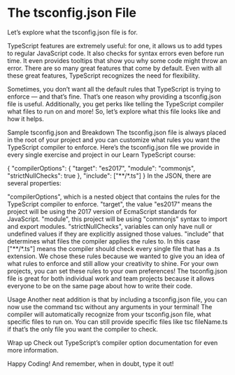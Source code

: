 # The tsconfig.json File

Let’s explore what the tsconfig.json file is for.

TypeScript features are extremely useful: for one, it allows us to add types to regular JavaScript code. It also checks for syntax errors even before run time. It even provides tooltips that show you why some code might throw an error. There are so many great features that come by default. Even with all these great features, TypeScript recognizes the need for flexibility.

Sometimes, you don’t want all the default rules that TypeScript is trying to enforce — and that’s fine. That’s one reason why providing a tsconfig.json file is useful. Additionally, you get perks like telling the TypeScript compiler what files to run on and more! So, let’s explore what this file looks like and how it helps.

Sample tsconfig.json and Breakdown
The tsconfig.json file is always placed in the root of your project and you can customize what rules you want the TypeScript compiler to enforce. Here’s the tsconfig.json file we provide in every single exercise and project in our Learn TypeScript course:

{
  "compilerOptions": {
    "target": "es2017",
    "module": "commonjs",
    "strictNullChecks": true
  },
  "include": ["**/*.ts"]
}
In the JSON, there are several properties:

"compilerOptions", which is a nested object that contains the rules for the TypeScript compiler to enforce.
"target", the value "es2017" means the project will be using the 2017 version of EcmaScript standards for JavaScript.
"module", this project will be using "commonjs" syntax to import and export modules.
"strictNullChecks", variables can only have null or undefined values if they are explicitly assigned those values.
"include" that determines what files the compiler applies the rules to. In this case ["**/*.ts"] means the compiler should check every single file that has a .ts extension.
We chose these rules because we wanted to give you an idea of what rules to enforce and still allow your creativity to shine. For your own projects, you can set these rules to your own preferences! The tsconfig.json file is great for both individual work and team projects because it allows everyone to be on the same page about how to write their code.

Usage
Another neat addition is that by including a tsconfig.json file, you can now use the command tsc without any arguments in your terminal! The compiler will automatically recognize from your tsconfig.json file, what specific files to run on. You can still provide specific files like tsc fileName.ts if that’s the only file you want the compiler to check.

Wrap up
Check out TypeScript’s compiler option documentation for even more information.

Happy Coding! And remember, when in doubt, type it out!